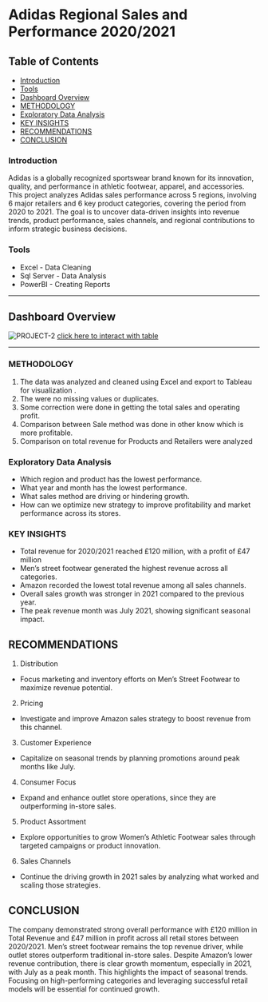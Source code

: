 # Adidas Regional Sales and Performance  2020/2021

## Table of Contents
- [Introduction](#introduction)
- [Tools](#tools)
- [Dashboard Overview](#dashboard-overview)
- [METHODOLOGY](#methodology)
- [Exploratory Data Analysis](#exploratory-data-analysis)
- [KEY INSIGHTS](#key-insights)
- [RECOMMENDATIONS](#recommendations)
-  [CONCLUSION](#conclusion) 
### Introduction


Adidas is a globally recognized sportswear brand known for its innovation, quality, and performance in athletic footwear, apparel, and accessories. This project analyzes Adidas sales performance across 5 regions, involving 6 major retailers and 6 key product categories, covering the period from 2020 to 2021. The goal is to uncover data-driven insights into revenue trends, product performance, sales channels, and regional contributions to inform strategic business decisions.

### Tools 
- Excel - Data Cleaning 
- Sql Server - Data Analysis
- PowerBI - Creating Reports
---

## Dashboard Overview
![PROJECT-2](https://github.com/user-attachments/assets/25333064-32f6-49ab-b45c-fa267fc40497)
[click here to interact with table](https://public.tableau.com/views/adidas_con/PROJECT?:language=en-GB&:sid=&:redirect=auth&:display_count=n&:origin=viz_share_link)


---
### METHODOLOGY 

1. 	The data was analyzed and cleaned using Excel and export to Tableau for visualization . 
2. 	The were no missing values or duplicates.
3. 	Some correction were done in getting the total sales and operating profit.
4. 	Comparison between Sale method was done in other know which is more profitable.
5. 	Comparison on total revenue  for Products and Retailers were analyzed

### Exploratory Data Analysis
- Which region and product has the lowest performance.
- What year and month has the lowest performance.
- What sales method are driving or hindering growth.
- How can we optimize new strategy to improve profitability and market performance across its stores.


### KEY INSIGHTS
- Total revenue for 2020/2021 reached £120 million, with a profit of £47 million
- Men’s street footwear generated the highest revenue across all categories.
- Amazon recorded the lowest total revenue among all sales channels.
- Overall sales growth was stronger in 2021 compared to the previous year.
- The peak revenue month was July 2021, showing significant seasonal impact.


## RECOMMENDATIONS
1. Distribution
  - Focus marketing and inventory efforts on Men’s Street Footwear to maximize revenue potential.
2. Pricing
  - Investigate and improve Amazon sales strategy to boost revenue from this channel.
3. Customer Experience
  - Capitalize on seasonal trends by planning promotions around peak months like July.
4. Consumer Focus
  - Expand and enhance outlet store operations, since they are outperforming in-store sales.
5. Product Assortment
  - Explore opportunities to grow Women’s Athletic Footwear sales through targeted campaigns or product innovation.
6. Sales Channels
  - Continue the driving growth in 2021 sales by analyzing what worked and scaling those strategies.

## CONCLUSION
The company demonstrated strong overall performance with £120 million in Total Revenue and £47 million in profit across all retail stores between 2020/2021. Men’s street footwear remains the top revenue driver, while outlet stores outperform traditional in-store sales. Despite Amazon’s lower revenue contribution, there is clear growth momentum, especially in 2021, with July as a peak month. This highlights the impact of seasonal trends. Focusing on high-performing categories and leveraging successful retail models will be essential for continued growth.
